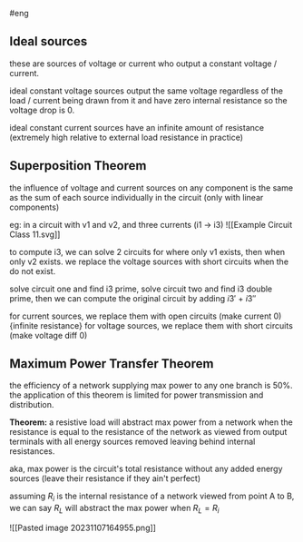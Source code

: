 #eng 

Ideal sources
---
these are sources of voltage or current who output a constant voltage / current.

ideal constant voltage sources output the same voltage regardless of the load / current being drawn from it and have zero internal resistance so the voltage drop is 0.

ideal constant current sources have an infinite amount of resistance (extremely high relative to external load resistance in practice)



Superposition Theorem
---

the influence of voltage and current sources on any component is the same as the sum of each source individually in the circuit (only with linear components)

eg: in a circuit with v1 and v2, and three currents (i1 -> i3)
![[Example Circuit Class 11.svg]]

to compute i3, we can solve 2 circuits for where only v1 exists, then when only v2 exists. we replace the voltage sources with short circuits when the do not exist.

solve circuit one and find i3 prime, solve circuit two and find i3 double prime, then we can compute the original circuit by adding $i3\prime$ + $i3\prime\prime$ 


for current sources, we replace them with open circuits (make current 0) {infinite resistance}
for voltage sources, we replace them with short circuits (make voltage diff 0)


Maximum Power Transfer Theorem
---

the efficiency of a network supplying max power to any one branch is 50%. the application of this theorem is limited for power transmission and distribution.

**Theorem:** a resistive load will abstract max power from a network when the resistance is equal to the resistance of the network as viewed from output terminals with all energy sources removed leaving behind internal resistances.

aka, max power is the circuit's total resistance without any added energy sources (leave their resistance if they ain't perfect)

assuming $R_i$ is the internal resistance of a network viewed from point A to B, we can say $R_L$ will abstract the max power when $R_L = R_i$

![[Pasted image 20231107164955.png]]